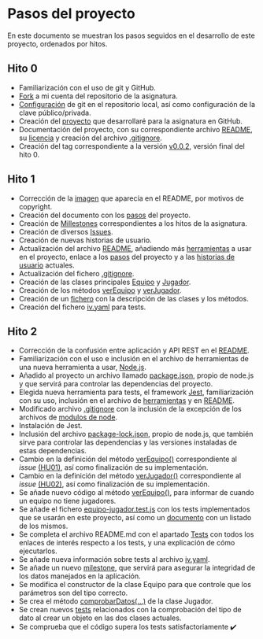 # Pasos del proyecto
En este documento se muestran los pasos seguidos en el desarrollo de este proyecto, ordenados por hitos.

## Hito 0
- Familiarización con el uso de git y GitHub.
- [Fork](https://github.com/juancpineda97/IV-20-21) a mi cuenta del repositorio de la asignatura.
- [Configuración](docs/configuracion_git.md) de git en el repositorio local, así como configuración de la clave público/privada.
- Creación del [proyecto](https://github.com/juancpineda97/LaLigaStats) que desarrollaré para la asignatura en GitHub.
- Documentación del proyecto, con su correspondiente archivo [README](https://github.com/juancpineda97/LaLigaStats/blob/main/README.md), su [licencia](https://github.com/juancpineda97/LaLigaStats/blob/main/LICENSE) y creación del archivo [.gitignore](https://github.com/juancpineda97/LaLigaStats/blob/main/.gitignore).
- Creación del tag correspondiente a la versión [v0.0.2](https://github.com/juancpineda97/LaLigaStats/releases/tag/v0.0.2), versión final del hito 0.

## Hito 1
- Corrección de la [imagen](https://github.com/juancpineda97/LaLigaStats#laligastats) que aparecía en el README, por motivos de copyright.
- Creación del documento con los [pasos](https://github.com/juancpineda97/LaLigaStats/blob/main/docs/pasos.md) del proyecto.
- Creación de [Millestones](https://github.com/juancpineda97/LaLigaStats/milestones) correspondientes a los hitos de la asignatura.
- Creación de diversos [Issues](https://github.com/juancpineda97/LaLigaStats/issues).
- Creación de nuevas historias de usuario.
- Actualización del archivo [README](https://github.com/juancpineda97/LaLigaStats/blob/main/README.md), añadiendo más [herramientas](https://github.com/juancpineda97/LaLigaStats#herramientas) a usar en el proyecto, enlace a los [pasos](https://github.com/juancpineda97/LaLigaStats#pasos) del proyecto y a las [historias de usuario](https://github.com/juancpineda97/LaLigaStats#historias-de-usuario) actuales.
- Actualización del fichero [.gitignore](https://github.com/juancpineda97/LaLigaStats/blob/main/.gitignore).
- Creación de las clases principales [Equipo](https://github.com/juancpineda97/LaLigaStats/blob/main/src/equipo.js) y [Jugador](https://github.com/juancpineda97/LaLigaStats/blob/main/src/jugador.js).
- Creación de los métodos [verEquipo](https://github.com/juancpineda97/LaLigaStats/blob/f8fa6ee0784b2794fd778e89589f534750aec792/src/equipo.js#L21) y [verJugador](https://github.com/juancpineda97/LaLigaStats/blob/f8fa6ee0784b2794fd778e89589f534750aec792/src/jugador.js#L26).
- Creación de un [fichero](https://github.com/juancpineda97/LaLigaStats/blob/main/docs/descripcion_clases.md) con la descripción de las clases y los métodos.
- Creación del fichero [iv.yaml](iv.yaml) para tests.

## Hito 2
- Corrección de la confusión entre aplicación y API REST en el [README](https://github.com/juancpineda97/LaLigaStats/blob/main/README.md).
- Familiarización con el uso e inclusión en el archivo de herramientas de una nueva herramienta a usar, [Node.js](https://nodejs.org/es/).
- Añadido al proyecto un archivo llamado [package.json](package.json), propio de node.js y que servirá para controlar las dependencias del proyecto.
- Elegida nueva herramienta para tests, el framework [Jest](https://jestjs.io/), familiarización con su uso, inclusión en el archivo de [herramientas](https://github.com/juancpineda97/LaLigaStats#herramientas) y en [README](https://github.com/juancpineda97/LaLigaStats/blob/main/README.md).
- Modificado archivo [.gitignore](https://github.com/juancpineda97/LaLigaStats/blob/main/.gitignore) con la inclusión de la excepción de los archivos de [modulos de node](https://github.com/juancpineda97/LaLigaStats/blob/ad3ce0b40b99ffb28f81b2122c1a9069126fa33e/.gitignore#L9).
- Instalación de Jest.
- Inclusión del archivo [package-lock.json](https://github.com/juancpineda97/LaLigaStats/blob/main/package.json), propio de node.js, que también sirve para controlar las dependencias y las versiones instaladas de estas dependencias.
- Cambio en la definición del método [verEquipo()](https://github.com/juancpineda97/LaLigaStats/blob/main/docs/descripcion_clases.md#m%C3%A9todos) correspondiente al *issue* [(HU01)](https://github.com/juancpineda97/LaLigaStats/issues/4), así como finalización de su implementación.
- Cambio en la definición del método [verJugador()](https://github.com/juancpineda97/LaLigaStats/blob/main/docs/descripcion_clases.md#m%C3%A9todos-1) correspondiente al *issue* [(HU02)](https://github.com/juancpineda97/LaLigaStats/issues/5), así como finalización de su implementación.
- Se añade nuevo código al método [verEquipo()](https://github.com/juancpineda97/LaLigaStats/blob/main/docs/descripcion_clases.md#m%C3%A9todos), para informar de cuando un equipo no tiene jugadores.
- Se añade el fichero [equipo-jugador.test.js](../test/equipo-jugador.test.js) con los tests implementados que se usarán en este proyecto, así como un [documento](test.md) con un listado de los mismos.
- Se completa el archivo README.md con el apartado [Tests](https://github.com/juancpineda97/LaLigaStats#tests) con todos los enlaces de interés respecto a los tests, y una explicación de cómo ejecutarlos.
- Se añade nueva información sobre tests al archivo [iv.yaml](../iv.yaml).
- Se añade un nuevo [milestone](https://github.com/juancpineda97/LaLigaStats/milestone/4), que servirá para asegurar la integridad de los datos manejados en la aplicación.
- Se modifica el constructor de la clase Equipo para que controle que los parámetros son del tipo correcto.
- Se crea el método [comprobarDatos(...)](https://github.com/juancpineda97/LaLigaStats/blob/main/docs/descripcion_clases.md#m%C3%A9todos-1) de la clase Jugador.
- Se crean nuevos [tests](test.md) relacionados con la comprobación del tipo de dato al crear un objeto en las dos clases actuales.
- Se comprueba que el código supera los tests satisfactoriamente :heavy_check_mark: